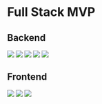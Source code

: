 # Full Stack MVP

## Backend
<!-- Supabase -->
<img src="https://img.shields.io/badge/Supabase-000000?style=for-the-badge&logo=supabase&logoColor=3DD08A">

<!-- Drizzle -->
<img src="https://img.shields.io/badge/Drizzle-000000?style=for-the-badge&logo=drizzle&logoColor=C5F74F">

<!-- Better Auth -->
<img src="https://img.shields.io/badge/Better Auth-FFFFFF?style=for-the-badge&logo=betterauth&logoColor=000000">

<!-- Express -->
<img src="https://img.shields.io/badge/express-000000?style=for-the-badge&logo=express&logoColor=white">

<!-- Node -->
<img src="https://img.shields.io/badge/Node.js-5FA04E?style=for-the-badge&logo=node.js&logoColor=white" />


## Frontend
<!-- React -->
<img src="https://img.shields.io/badge/React-1B1D24?style=for-the-badge&logo=react&logoColor=61DAFB" />
<!-- TypeScript -->
<img src="https://img.shields.io/badge/TypeScript-007ACC?style=for-the-badge&logo=typescript&logoColor=white" />

<!-- Vite -->
<img src="https://img.shields.io/badge/Vite-646CFF?style=for-the-badge&logo=vite&logoColor=white" />